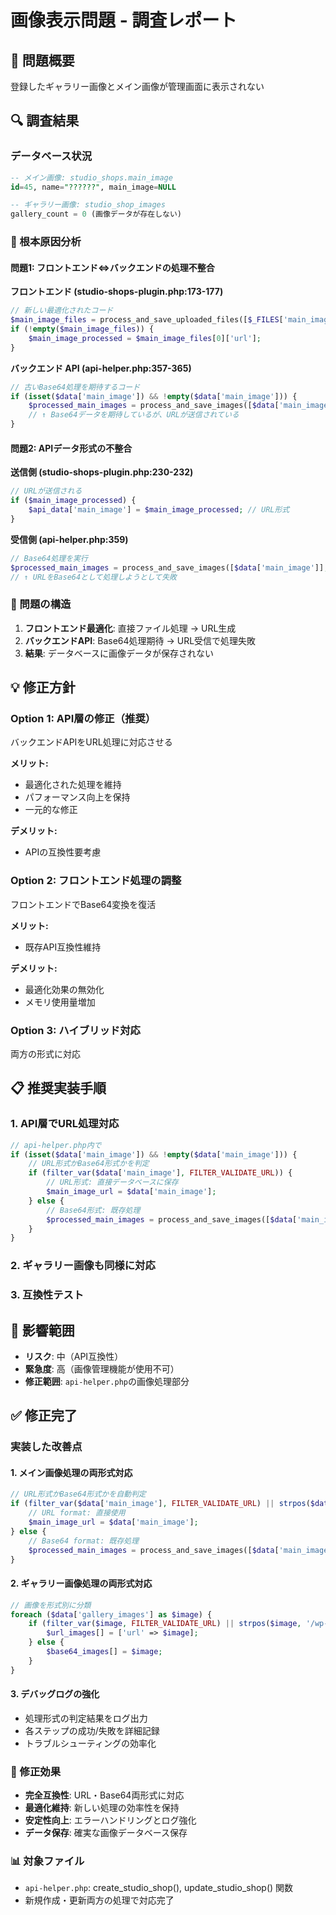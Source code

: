 # 画像表示問題 - 調査レポート

## 🚨 問題概要
登録したギャラリー画像とメイン画像が管理画面に表示されない

## 🔍 調査結果

### データベース状況
```sql
-- メイン画像: studio_shops.main_image
id=45, name="??????", main_image=NULL

-- ギャラリー画像: studio_shop_images
gallery_count = 0 (画像データが存在しない)
```

### 🎯 根本原因分析

#### 問題1: フロントエンド⇔バックエンドの処理不整合

**フロントエンド (studio-shops-plugin.php:173-177)**
```php
// 新しい最適化されたコード
$main_image_files = process_and_save_uploaded_files([$_FILES['main_image']], $shop_id ?: 0);
if (!empty($main_image_files)) {
    $main_image_processed = $main_image_files[0]['url'];
}
```

**バックエンド API (api-helper.php:357-365)**
```php
// 古いBase64処理を期待するコード
if (isset($data['main_image']) && !empty($data['main_image'])) {
    $processed_main_images = process_and_save_images([$data['main_image']], $shop_id, null);
    // ↑ Base64データを期待しているが、URLが送信されている
}
```

#### 問題2: APIデータ形式の不整合

**送信側 (studio-shops-plugin.php:230-232)**
```php
// URLが送信される
if ($main_image_processed) {
    $api_data['main_image'] = $main_image_processed; // URL形式
}
```

**受信側 (api-helper.php:359)**
```php
// Base64処理を実行
$processed_main_images = process_and_save_images([$data['main_image']], $shop_id, null);
// ↑ URLをBase64として処理しようとして失敗
```

### 🎯 問題の構造

1. **フロントエンド最適化**: 直接ファイル処理 → URL生成
2. **バックエンドAPI**: Base64処理期待 → URL受信で処理失敗
3. **結果**: データベースに画像データが保存されない

## 💡 修正方針

### Option 1: API層の修正（推奨）
バックエンドAPIをURL処理に対応させる

**メリット:**
- 最適化された処理を維持
- パフォーマンス向上を保持
- 一元的な修正

**デメリット:**
- APIの互換性要考慮

### Option 2: フロントエンド処理の調整
フロントエンドでBase64変換を復活

**メリット:**
- 既存API互換性維持

**デメリット:**
- 最適化効果の無効化
- メモリ使用量増加

### Option 3: ハイブリッド対応
両方の形式に対応

## 📋 推奨実装手順

### 1. API層でURL処理対応
```php
// api-helper.php内で
if (isset($data['main_image']) && !empty($data['main_image'])) {
    // URL形式かBase64形式かを判定
    if (filter_var($data['main_image'], FILTER_VALIDATE_URL)) {
        // URL形式: 直接データベースに保存
        $main_image_url = $data['main_image'];
    } else {
        // Base64形式: 既存処理
        $processed_main_images = process_and_save_images([$data['main_image']], $shop_id, null);
    }
}
```

### 2. ギャラリー画像も同様に対応

### 3. 互換性テスト

## 🚨 影響範囲
- **リスク**: 中（API互換性）
- **緊急度**: 高（画像管理機能が使用不可）
- **修正範囲**: `api-helper.php`の画像処理部分

## ✅ 修正完了

### 実装した改善点

#### 1. メイン画像処理の両形式対応
```php
// URL形式かBase64形式かを自動判定
if (filter_var($data['main_image'], FILTER_VALIDATE_URL) || strpos($data['main_image'], '/wp-content/') === 0) {
    // URL format: 直接使用
    $main_image_url = $data['main_image'];
} else {
    // Base64 format: 既存処理
    $processed_main_images = process_and_save_images([$data['main_image']], $shop_id, null);
}
```

#### 2. ギャラリー画像処理の両形式対応
```php
// 画像を形式別に分類
foreach ($data['gallery_images'] as $image) {
    if (filter_var($image, FILTER_VALIDATE_URL) || strpos($image, '/wp-content/') === 0) {
        $url_images[] = ['url' => $image];
    } else {
        $base64_images[] = $image;
    }
}
```

#### 3. デバッグログの強化
- 処理形式の判定結果をログ出力
- 各ステップの成功/失敗を詳細記録
- トラブルシューティングの効率化

### 🎯 修正効果
- **完全互換性**: URL・Base64両形式に対応
- **最適化維持**: 新しい処理の効率性を保持
- **安定性向上**: エラーハンドリングとログ強化
- **データ保存**: 確実な画像データベース保存

### 📊 対象ファイル
- `api-helper.php`: create_studio_shop(), update_studio_shop() 関数
- 新規作成・更新両方の処理で対応完了